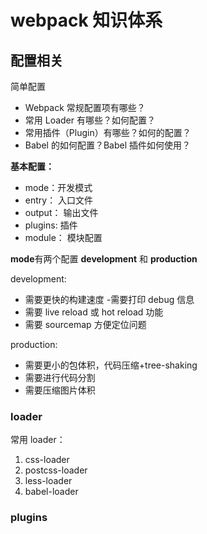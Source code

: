 # webpack 知识体系

## 配置相关

简单配置

- Webpack 常规配置项有哪些？
- 常用 Loader 有哪些？如何配置？
- 常用插件（Plugin）有哪些？如何的配置？
- Babel 的如何配置？Babel 插件如何使用？

**基本配置：**

- mode：开发模式
- entry： 入口文件
- output： 输出文件
- plugins: 插件
- module： 模块配置

**mode**有两个配置 **development** 和 **production**

development:

- 需要更快的构建速度 -需要打印 debug 信息
- 需要 live reload 或 hot reload 功能
- 需要 sourcemap 方便定位问题

production:

- 需要更小的包体积，代码压缩+tree-shaking
- 需要进行代码分割
- 需要压缩图片体积

### loader

常用 loader：

1. css-loader
2. postcss-loader
3. less-loader
4. babel-loader

### plugins
